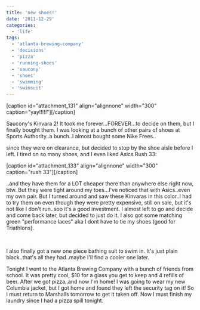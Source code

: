 ```yaml
---
title: 'new shoes!'
date: '2011-12-29'
categories:
  - 'life'
tags:
  - 'atlanta-brewing-company'
  - 'decisions'
  - 'pizza'
  - 'running-shoes'
  - 'saucony'
  - 'shoes'
  - 'swimming'
  - 'swimsuit'
---
```


\[caption id="attachment_131" align="alignnone" width="300" caption="yay!!!!!"\]\[/caption\]

Saucony's Kinvara 2! It took me forever...FOREVER...to decide on them, but I finally bought them. I was looking at a bunch of other pairs of shoes at Sports Authority..a bunch..I almost bought some Nike Frees..

since they were on clearance, but decided to stop by the shoe aisle before I left. I tired on so many shoes, and I even liked Asics Rush 33:

\[caption id="attachment_133" align="alignnone" width="300" caption="rush 33"\]\[/caption\]

..and they have them for a LOT cheaper there than anywhere else right now, btw. But they were tight around my toes...I've noticed that with Asics..even my own pair. But I turned around and saw these Kinvaras in this color..I had to try them on even though they were pretty expensive, still on sale, but it's not like I don't run..soo it's a good investment. I almost left to go and decide and come back later, but decided to just do it. I also got some matching green "performance laces" aka I dont have to tie my shoes (good for Triathlons).

![](images/product_kinvara2.jpg 'shoess')



I also finally got a new one piece bathing suit to swim in. It's just plain black..that's all they had..maybe I'll find a cooler one later.



Tonight I went to the Atlanta Brewing Company with a bunch of friends from school. It was pretty cool, $10 for a glass you get to keep and 4 refills of beer. After we got pizza..and now I'm home! I was going to wear my new Columbia jacket, but I got home and found they left the security tag on it! So I must return to Marshalls tomorrow to get it taken off. Now I must finish my laundry since I had a pizza spill tonight.
